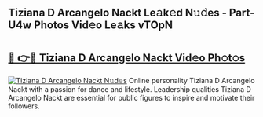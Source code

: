 ## Tiziana D Arcangelo Nackt Le𝚊k𝚎d N𝚞𝚍es - Part-U4w Photos Vid𝚎o Le𝚊ks vTOpN

# <h2><a href="http://fb6qyz2.evod.top/?m=Tiziana+D+Arcangelo+Nackt">🔗 👉🔴 Tiziana D Arcangelo Nackt Vid𝚎o Ph𝚘t𝚘s</a></h2>

[![Tiziana D Arcangelo Nackt N𝚞d𝚎s](https://i.imgur.com/8V9OHl7.gif)](http://fb6qyz2.evod.top/?m=Tiziana+D+Arcangelo+Nackt)
Online personality Tiziana D Arcangelo Nackt with a passion for dance and lifestyle. Leadership qualities Tiziana D Arcangelo Nackt are essential for public figures to inspire and motivate their followers. 
